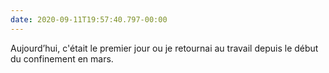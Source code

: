 ```yaml
---
date: 2020-09-11T19:57:40.797-00:00
---
```

Aujourd’hui, c'était le premier jour ou je retournai au travail depuis le début du confinement en mars.
